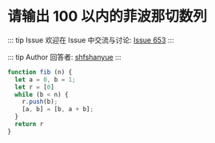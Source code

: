 # 请输出 100 以内的菲波那切数列



::: tip Issue 
 欢迎在 Issue 中交流与讨论: [Issue 653](https://github.com/shfshanyue/Daily-Question/issues/653) 
:::

::: tip Author 
回答者: [shfshanyue](https://github.com/shfshanyue) 
:::

``` js
function fib (n) {
  let a = 0, b = 1;
  let r = [0]
  while (b < n) {
    r.push(b);
    [a, b] = [b, a + b];
  }
  return r
}
```